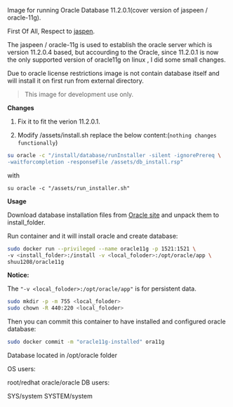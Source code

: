 Image for running Oracle Database 11.2.0.1(cover version of jaspeen / oracle-11g).

First Of All, Respect to [jaspen](https://github.com/jaspeen/oracle-11g).

The jaspeen / oracle-11g is used to establish the oracle server which is version 11.2.0.4 based,
but accourding to the Oracle, since 11.2.0.1 is now the only supported version of oracle11g on linux , I did some small changes.

Due to oracle license restrictions image is not contain database itself and will install it on first run from external directory.

>This image for development use only.

**Changes**

1. Fix it to fit the verion 11.2.0.1.

2. Modify /assets/install.sh replace the below content:(`nothing changes functionally`)
```bash
su oracle -c "/install/database/runInstaller -silent -ignorePrereq \
-waitforcompletion -responseFile /assets/db_install.rsp"
```
with
```
su oracle -c "/assets/run_installer.sh"
```

**Usage**

Download database installation files from [Oracle site](https://www.oracle.com/database/technologies/oracle-database-software-downloads.html#11g) and unpack them to install_folder. 

Run container and it will install oracle and create database:

```bash
sudo docker run --privileged --name oracle11g -p 1521:1521 \
-v <install_folder>:/install -v <local_foloder>:/opt/oracle/app \
shuu1208/oracle11g
```
**Notice:**

The `"-v <local_foloder>:/opt/oracle/app"` is for persistent data.

```bash
sudo mkdir -p -m 755 <local_foloder>
sudo chown -R 440:220 <local_foloder>
```

Then you can commit this container to have installed and configured oracle database:
```bash
sudo docker commit -m "oracle11g-installed" ora11g
```
Database located in /opt/oracle folder

OS users:

root/redhat
oracle/oracle
DB users:

SYS/system
SYSTEM/system
